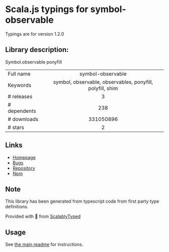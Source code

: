 
# Scala.js typings for symbol-observable

Typings are for version 1.2.0

## Library description:
Symbol.observable ponyfill

|                    |                 |
| ------------------ | :-------------: |
| Full name          | symbol-observable |
| Keywords           | symbol, observable, observables, ponyfill, polyfill, shim |
| # releases         | 3 |
| # dependents       | 238 |
| # downloads        | 331050896 |
| # stars            | 2 |

## Links
- [Homepage](https://github.com/blesh/symbol-observable#readme)
- [Bugs](https://github.com/blesh/symbol-observable/issues)
- [Repository](https://github.com/blesh/symbol-observable)
- [Npm](https://www.npmjs.com/package/symbol-observable)
    


## Note
This library has been generated from typescript code from first party type definitions.

Provided with :purple_heart: from [ScalablyTyped](https://github.com/oyvindberg/ScalablyTyped)

## Usage
See [the main readme](../../readme.md) for instructions.


